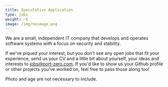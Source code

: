 ```yaml
---
title: Speculative Application
type: jobs
weight: -0
image: /img/noimage.png
---
```


We are a small, independent IT company that develops and operates software systems with a focus on
security and stability. 

If we've piqued your interest, but you don't see any open jobs that fit your experience, send us
your CV and a little bit about yourself, your ideas and interests to
[jobs@port-zero.com](mailto:jobs@port-zero.com). If you'd like to show us your Github profile or
other projects you've worked on, feel free to pass those along too!

Photo and age are not necessary to include. 
